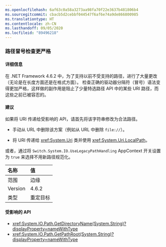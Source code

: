 ```yaml
---
ms.openlocfilehash: 6af63c0a58a3273aa98fa70f22e3637b481806b4
ms.sourcegitcommit: cbacb5d2cebbf044547f6af6e74a9de866800985
ms.translationtype: HT
ms.contentlocale: zh-CN
ms.lasthandoff: 09/05/2020
ms.locfileid: "89496218"
---
```

### <a name="path-colon-checks-are-stricter"></a>路径冒号检查更严格

#### <a name="details"></a>详细信息

在 .NET Framework 4.6.2 中，为了支持以前不受支持的路径，进行了大量更改（无论是在长度方面还是在格式方面）。 检查正确的驱动器分隔符（冒号）语法变得更加严格，这样做的副作用是阻止了少量特选路径 API 中的某些 URI 路径，而这些之前已被容忍的。

#### <a name="suggestion"></a>建议

如果将 URI 传递给受影响的 API，请首先将该字符串修改为合法路径。

- 手动从 URL 中删除该方案（例如从 URL 中删除 `file://`）。

- 将 URI 传递给 <xref:System.Uri> 类并使用 <xref:System.Uri.LocalPath>。

或者，通过将 `Switch.System.IO.UseLegacyPathHandling` AppContext 开关设置为 `true` 来选择不用新路径规范化。

| 名称    | 值       |
|:--------|:------------|
| 范围   | 边缘        |
| Version | 4.6.2       |
| 类型    | 重定目标 |

#### <a name="affected-apis"></a>受影响的 API

- <xref:System.IO.Path.GetDirectoryName(System.String)?displayProperty=nameWithType>
- <xref:System.IO.Path.GetPathRoot(System.String)?displayProperty=nameWithType>
